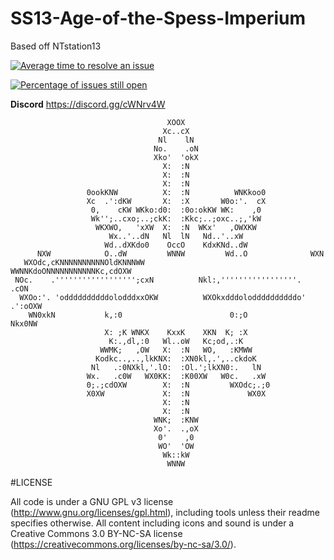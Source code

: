 # SS13-Age-of-the-Spess-Imperium

 Based off NTstation13

[![Average time to resolve an issue](http://isitmaintained.com/badge/resolution/warhammer-in-a-2d-spessmen-game/SS13-Age-of-the-Spess-Imperium.svg)](http://isitmaintained.com/project/warhammer-in-a-2d-spessmen-game/SS13-Age-of-the-Spess-Imperium "Average time to resolve an issue")

[![Percentage of issues still open](http://isitmaintained.com/badge/open/warhammer-in-a-2d-spessmen-game/SS13-Age-of-the-Spess-Imperium.svg)](http://isitmaintained.com/project/warhammer-in-a-2d-spessmen-game/SS13-Age-of-the-Spess-Imperium "Percentage of issues still open")

**Discord** https://discord.gg/cWNrv4W

                                       XOOX
                                      Xc..cX
                                     Nl    lN
                                    No.    .oN
                                    Xko'  'okX
                                      X:  :N
                                      X:  :N
                                      X:  :N
                     0ookKNW          X:  :N          WNKkoo0
                     Xc  .':dKW       X:  :X       W0o:'.  cX
                      0,    cKW WKko:d0:  :0o:okKW WK:    ,0
                      Wk'';..cxo;..;ckK:  :Kkc;..;oxc..;,'kW
                       WKXWO,   'xXW  X:  :N  WKx'   ,OWXKW
                          Wx..'..dN   Nl  lN   Nd..'..xW
                         Wd..dXKdo0    OccO    KdxKNd..dW
          NXW            O..dW         WNNW         Wd..O              WXN
       WXOdc,cKNNNNNNNNNNOldKNNNWW                WWNNKdoONNNNNNNNNNNKc,cdOXW	
     NOc.    .'''''''''''''''''';cxN          Nkl:,'''''''''''''''''.      .cON	
      WXOo:'. 'oddddddddddolodddxxOKW          WXOkxdddoloddddddddddo' .':oOXW
        WN0xkN           k,:0                        0:;O             Nkx0NW
                         X: ;K WNKX    KxxK    XKN  K; :X
                          K:.,dl,:0   Wl..oW   Kc;od,.:K
                        WWMK;   ,OW   X:  :N   WO,   :KMWW
                       Kodkc..,..,lkKNX:  :XN0kl,.',..ckdoK
                      Nl   .:0NXkl,'.lO:  :Ol.';lkXN0:.   lN
                     Wx.   .c0W   WX0KK:  :K00XW   W0c.   .xW
                     0;.;cdOXW        X:  :N         WXOdc;.;0
                     X0XW             X:  :N             WX0X
                                      X:  :N
                                      X:  :N
                                    WNK;  :KNW
                                    Xo'.  .,oX
                                     0'    ,0
                                     WO'  'OW
                                      Wk::kW
                                       WNNW  
				       
#LICENSE

All code is under a GNU GPL v3 license (http://www.gnu.org/licenses/gpl.html), including tools unless their readme specifies otherwise. All content including icons and sound is under a Creative Commons 3.0 BY-NC-SA license (https://creativecommons.org/licenses/by-nc-sa/3.0/).
